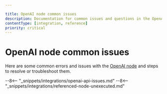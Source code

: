 ```yaml
---

title: OpenAI node common issues 
description: Documentation for common issues and questions in the OpenAI node in n8n, a workflow automation platform. Includes details of the issue and suggested solutions.
contentType: [integration, reference]
priority: critical
---
```


# OpenAI node common issues

Here are some common errors and issues with the [OpenAI node](/integrations/builtin/app-nodes/n8n-nodes-langchain.openai/index.md) and steps to resolve or troubleshoot them.

--8<-- "_snippets/integrations/openai-api-issues.md"
--8<-- "_snippets/integrations/referenced-node-unexecuted.md"
